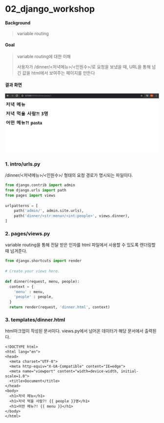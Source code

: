 # 02_django_workshop

#### Background

> variable routing

#### Goal

> variable routing에 대한 이해
>
> 사용자가 /dinner/<저녁메뉴>/<인원수>/로 요청을 보냈을 때, URL을 통해 넘긴 값을 html에서 보여주는 페이지를 만든다

#### 결과 화면

![image-20210309171430514](02_django_workshop.assets/image-20210309171430514.png)

### 1. intro/urls.py

/dinner/<저녁메뉴>/<인원수>/ 형태의 요청 경로가 명시되는 파일이다.

```python
from django.contrib import admin
from django.urls import path
from pages import views

urlpatterns = [
    path('admin/', admin.site.urls),
    path('dinner/<str:menu>/<int:people>', views.dinner),
]

```



### 2. pages/views.py

variable routing을 통해 전달 받은 인자를 html 파일에서 사용할 수 있도록 렌더링할 때 넘겨준다. 

```python
from django.shortcuts import render

# Create your views here.

def dinner(request, menu, people):
  context = {
    'menu' : menu,
    'people' : people,
  }
  return render(request, 'dinner.html', context)
```



### 3. templates/dinner.html

html마크업이 작성된 문서이다. views.py에서 넘어온 데이터가 해당 문서에서 출력된다. 

```django
<!DOCTYPE html>
<html lang="en">
<head>
  <meta charset="UTF-8">
  <meta http-equiv="X-UA-Compatible" content="IE=edge">
  <meta name="viewport" content="width=device-width, initial-scale=1.0">
  <title>Document</title>
</head>
<body>
  <h1>저녁 메뉴</h1>
  <h1>저녁 먹을 사람?! {{ people }}명</h1>
  <h1>어떤 메뉴?! {{ menu }}</h1>
</body>
</html>
```

